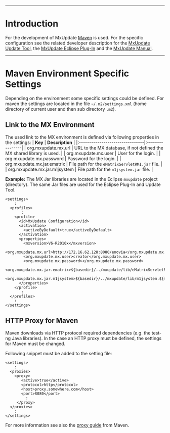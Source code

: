 


---


# Introduction #
For the development of MxUpdate [Maven](http://maven.apache.org) is used. For
the specific configuration see the related developer description for the
[MxUpdate Update Tool](Development_Update.md), the
[MxUpdate Eclipse Plug-In](Development_EclipsePlugIn.md) and the
[MxUpdate Manual](Development_Manual.md).


---


# Maven Environment Specific Settings #
Depending on the environment some specific settings could be defined. For maven
the settings are located in the file `~/.m2/settings.xml` (home
directory of current user and then sub directory `.m2`).

## Link to the MX Environment ##
The used link to the MX environment is defined via following properties in the
settings:
| **Key**                         | **Description** |
|:--------------------------------|:----------------|
| org.mxupdate.mx.url             | URL to the MX database, if not defined the MX shared library is used. |
| org.mxupdate.mx.user            | User for the login. |
| org.mxupdate.mx.password        | Password for the login. |
| org.mxupdate.mx.jar.ematrix     | File path for the `eMatrixServletRMI.jar` file. |
| org.mxupdate.mx.jar.m1jsystem   | File path for the `m1jsystem.jar` file. |

**Example:**
The MX Jar libraries are located in the Eclipse `mxupdate` project
(directory). The same Jar files are used for the Eclipse Plug-In and Update
Tool.
```
<settings>
    :
  <profiles>
       :
    <profile>
      <id>MxUpdate Configuration</id>
      <activation>
        <activeByDefault>true</activeByDefault>
      </activation>
      <properties>
        <mxversion>V6-R2010x</mxversion>
        <org.mxupdate.mx.url>http://172.16.62.128:8080/enovia</org.mxupdate.mx.url>
        <org.mxupdate.mx.user>creator</org.mxupdate.mx.user>
        <org.mxupdate.mx.password></org.mxupdate.mx.password>
        <org.mxupdate.mx.jar.ematrix>${basedir}/../mxupdate/lib/eMatrixServletRMI.${mxversion}.jar</org.mxupdate.mx.jar.ematrix>
        <org.mxupdate.mx.jar.m1jsystem>${basedir}/../mxupdate/lib/m1jsystem.${mxversion}.jar</org.mxupdate.mx.jar.m1jsystem>
      </properties>
    </profile>
       :
  </profiles>
    :
</settings>
```

## HTTP Proxy for Maven ##
Maven downloads via HTTP protocol required dependencies (e.g. the test-ng Java
libraries). In the case an HTTP proxy must be defined, the settings for
Maven must be changed.

Following snippet must be added to the setting file:
```
<settings>
    :
  <proxies>
    <proxy>
       <active>true</active>
       <protocol>http</protocol>
       <host>proxy.somewhere.com</host>
       <port>8080</port>
         :
     </proxy>
  </proxies>
    :
</settings>
```
For more information see also the
[proxy guide](http://maven.apache.org/guides/mini/guide-proxies.html) from Maven.